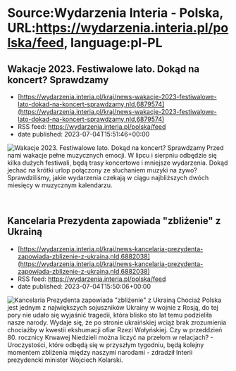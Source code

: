 # Source:Wydarzenia Interia - Polska, URL:https://wydarzenia.interia.pl/polska/feed, language:pl-PL

## Wakacje 2023. Festiwalowe lato. Dokąd na koncert? Sprawdzamy
 - [https://wydarzenia.interia.pl/kraj/news-wakacje-2023-festiwalowe-lato-dokad-na-koncert-sprawdzamy,nId,6879574](https://wydarzenia.interia.pl/kraj/news-wakacje-2023-festiwalowe-lato-dokad-na-koncert-sprawdzamy,nId,6879574)
 - RSS feed: https://wydarzenia.interia.pl/polska/feed
 - date published: 2023-07-04T15:51:46+00:00

<p><a href="https://wydarzenia.interia.pl/kraj/news-wakacje-2023-festiwalowe-lato-dokad-na-koncert-sprawdzamy,nId,6879574"><img align="left" alt="Wakacje 2023. Festiwalowe lato. Dokąd na koncert? Sprawdzamy" src="https://i.iplsc.com/wakacje-2023-festiwalowe-lato-dokad-na-koncert-sprawdzamy/000HCVMAO6SGW67I-C321.jpg" /></a>Przed nami wakacje pełne muzycznych emocji. W lipcu i sierpniu odbędzie się kilka dużych festiwali, będą trasy koncertowe i mniejsze wydarzenia. Dokąd jechać na krótki urlop połączony ze słuchaniem muzyki na żywo? Sprawdziliśmy, jakie wydarzenia czekają w ciągu najbliższych dwóch miesięcy w muzycznym kalendarzu.</p><br clear="all" />

## Kancelaria Prezydenta zapowiada "zbliżenie" z Ukrainą
 - [https://wydarzenia.interia.pl/kraj/news-kancelaria-prezydenta-zapowiada-zblizenie-z-ukraina,nId,6882038](https://wydarzenia.interia.pl/kraj/news-kancelaria-prezydenta-zapowiada-zblizenie-z-ukraina,nId,6882038)
 - RSS feed: https://wydarzenia.interia.pl/polska/feed
 - date published: 2023-07-04T15:50:06+00:00

<p><a href="https://wydarzenia.interia.pl/kraj/news-kancelaria-prezydenta-zapowiada-zblizenie-z-ukraina,nId,6882038"><img align="left" alt="Kancelaria Prezydenta zapowiada &quot;zbliżenie&quot; z Ukrainą" src="https://i.iplsc.com/kancelaria-prezydenta-zapowiada-zblizenie-z-ukraina/000HD3K4B01950KW-C321.jpg" /></a>Chociaż Polska jest jednym z największych sojuszników Ukrainy w wojnie z Rosją, do tej pory nie udało się wyjaśnić tragedii, która blisko sto lat temu podzieliła nasze narody. Wydaje się, że po stronie ukraińskiej wciąż brak zrozumienia chociażby w kwestii ekshumacji ofiar Rzezi Wołyńskiej. Czy w przeddzień 80. rocznicy Krwawej Niedzieli można liczyć na przełom w relacjach? - Uroczystości, które odbędą się w przyszłym tygodniu, będą kolejny momentem zbliżenia między naszymi narodami - zdradził Interii prezydencki minister Wojciech Kolarski.</p><br clear="all" />

